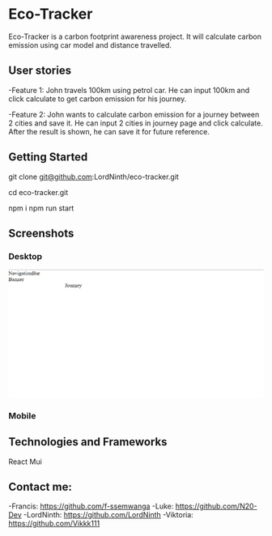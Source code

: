 # Eco-Tracker

Eco-Tracker is a carbon footprint awareness project. It will calculate carbon emission using car model and distance travelled.


## User stories

-Feature 1: John travels  100km using petrol car. He can input 100km and click calculate to get carbon emission for his journey.

-Feature 2: John wants to calculate carbon emission for a journey between 2 cities and save it. He can input 2 cities in journey page and click calculate. After the result is shown, he can save it for future reference.

## Getting Started
git clone git@github.com:LordNinth/eco-tracker.git

cd eco-tracker.git

npm i
npm run start


## Screenshots

### Desktop
![alt text](./images/eco-tracker.jpg)

### Mobile 

## Technologies and Frameworks
React
Mui


## Contact me:
-Francis: https://github.com/f-ssemwanga
-Luke: https://github.com/N20-Dev
-LordNinth: https://github.com/LordNinth
-Viktoria: https://github.com/Vikkk111


